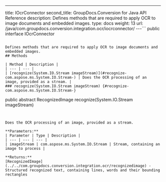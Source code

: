 ---
title: IOcrConnector
second_title: GroupDocs.Conversion for Java API Reference
description: Defines methods that are required to apply OCR to image documents and embedded images.
type: docs
weight: 13
url: /java/com.groupdocs.conversion.integration.ocr/iocrconnector/
---```
public interface IOcrConnector
```

Defines methods that are required to apply OCR to image documents and embedded images.
## Methods

| Method | Description |
| --- | --- |
| [recognize(System.IO.Stream imageStream)](#recognize-com.aspose.ms.System.IO.Stream-) | Does the OCR processing of an image, provided as a stream. |
### recognize(System.IO.Stream imageStream) {#recognize-com.aspose.ms.System.IO.Stream-}
```
public abstract RecognizedImage recognize(System.IO.Stream imageStream)
```


Does the OCR processing of an image, provided as a stream.

**Parameters:**
| Parameter | Type | Description |
| --- | --- | --- |
| imageStream | com.aspose.ms.System.IO.Stream | Stream, containing an image to process |

**Returns:**
[RecognizedImage](../../com.groupdocs.conversion.integration.ocr/recognizedimage) - Structured recognized text, containing lines, words and their bounding rectangles
